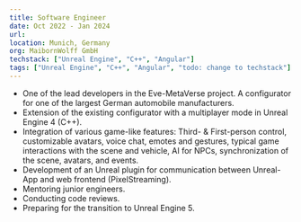 ```yaml
---
title: Software Engineer
date: Oct 2022 - Jan 2024
url: 
location: Munich, Germany
org: MaibornWolff GmbH
techstack: ["Unreal Engine", "C++", "Angular"]
tags: ["Unreal Engine", "C++", "Angular", "todo: change to techstack"]
---
```


- One of the lead developers in the Eve-MetaVerse project. A configurator for one of the largest German automobile manufacturers.
- Extension of the existing configurator with a multiplayer mode in Unreal Engine 4 (C++).
- Integration of various game-like features: Third- & First-person control, customizable avatars, voice chat, emotes and gestures, typical game interactions with the scene and vehicle, AI for NPCs, synchronization of the scene, avatars, and events.
- Development of an Unreal plugin for communication between Unreal-App and web frontend (PixelStreaming).
- Mentoring junior engineers.
- Conducting code reviews.
- Preparing for the transition to Unreal Engine 5.
